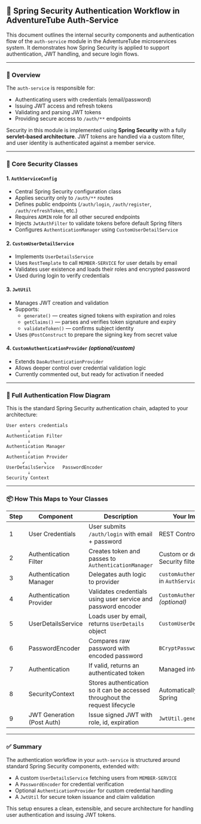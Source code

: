 ## 🔐 Spring Security Authentication Workflow in AdventureTube Auth-Service

This document outlines the internal security components and authentication flow of the `auth-service` module in the AdventureTube microservices system. It demonstrates how Spring Security is applied to support authentication, JWT handling, and secure login flows.

---

### 🧭 Overview

The `auth-service` is responsible for:
- Authenticating users with credentials (email/password)
- Issuing JWT access and refresh tokens
- Validating and parsing JWT tokens
- Providing secure access to `/auth/**` endpoints

Security in this module is implemented using **Spring Security** with a fully **servlet-based architecture**. JWT tokens are handled via a custom filter, and user identity is authenticated against a member service.

---

### 🧩 Core Security Classes

#### 1. `AuthServiceConfig`
- Central Spring Security configuration class
- Applies security only to `/auth/**` routes
- Defines public endpoints (`/auth/login`, `/auth/register`, `/auth/refreshToken`, etc.)
- Requires `ADMIN` role for all other secured endpoints
- Injects `JwtAuthFilter` to validate tokens before default Spring filters
- Configures `AuthenticationManager` using `CustomUserDetailService`

#### 2. `CustomUserDetailService`
- Implements `UserDetailsService`
- Uses `RestTemplate` to call `MEMBER-SERVICE` for user details by email
- Validates user existence and loads their roles and encrypted password
- Used during login to verify credentials

#### 3. `JwtUtil`
- Manages JWT creation and validation
- Supports:
    - `generate()` — creates signed tokens with expiration and roles
    - `getClaims()` — parses and verifies token signature and expiry
    - `validateToken()` — confirms subject identity
- Uses `@PostConstruct` to prepare the signing key from secret value

#### 4. `CustomAuthenticationProvider` *(optional/custom)*
- Extends `DaoAuthenticationProvider`
- Allows deeper control over credential validation logic
- Currently commented out, but ready for activation if needed

---

### 🔄 Full Authentication Flow Diagram

This is the standard Spring Security authentication chain, adapted to your architecture:

```
User enters credentials
        ↓
Authentication Filter
        ↓
Authentication Manager
        ↓
Authentication Provider
      ↙       ↘
UserDetailsService   PasswordEncoder
        ↓
Security Context
```

---

### 📦 How This Maps to Your Classes

| Step | Component                  | Description                                                                                   | Your Implementation                                     |
|------|----------------------------|-----------------------------------------------------------------------------------------------|----------------------------------------------------------|
| 1    | User Credentials           | User submits `/auth/login` with email + password                                              | REST Controller or default filter                       |
| 2    | Authentication Filter      | Creates token and passes to `AuthenticationManager`                                           | Custom or default Spring Security filter                |
| 3    | Authentication Manager     | Delegates auth logic to provider                                                              | `customAuthenticationManager()` in `AuthServiceConfig`  |
| 4    | Authentication Provider    | Validates credentials using user service and password encoder                                 | `CustomAuthenticationProvider` *(optional)*             |
| 5    | UserDetailsService         | Loads user by email, returns `UserDetails` object                                             | `CustomUserDetailService`                               |
| 6    | PasswordEncoder            | Compares raw password with encoded password                                                   | `BCryptPasswordEncoder`                                 |
| 7    | Authentication             | If valid, returns an authenticated token                                                      | Managed internally by Spring                            |
| 8    | SecurityContext            | Stores authentication so it can be accessed throughout the request lifecycle                  | Automatically handled by Spring                         |
| 9    | JWT Generation (Post Auth) | Issue signed JWT with role, id, expiration                                                    | `JwtUtil.generate()`                                    |

---

### ✅ Summary

The authentication workflow in your `auth-service` is structured around standard Spring Security components, extended with:

- A custom `UserDetailsService` fetching users from `MEMBER-SERVICE`
- A `PasswordEncoder` for credential verification
- Optional `AuthenticationProvider` for custom credential handling
- A `JwtUtil` for secure token issuance and claim validation

This setup ensures a clean, extensible, and secure architecture for handling user authentication and issuing JWT tokens.

